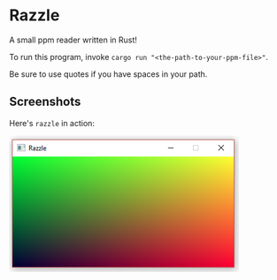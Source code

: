 Razzle
======

A small ppm reader written in Rust!

To run this program, invoke `cargo run "<the-path-to-your-ppm-file>"`. 

Be sure to use quotes if you have spaces in your path.

## Screenshots
Here's `razzle` in action:

![a simple gradient](screenshots/gradient.png)

